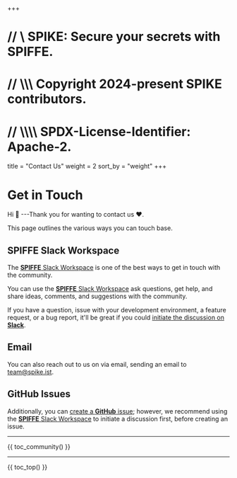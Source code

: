 +++
# //    \\ SPIKE: Secure your secrets with SPIFFE.
# //  \\\\\ Copyright 2024-present SPIKE contributors.
# // \\\\\\\ SPDX-License-Identifier: Apache-2.

title = "Contact Us"
weight = 2
sort_by = "weight"
+++

# Get in Touch

Hi 👋 ---Thank you for wanting to contact us ❤️.

This page outlines the various ways you can touch base.

## SPIFFE Slack Workspace

The [**SPIFFE** Slack Workspace](https://slack.spiffe.io/) is one of the best
ways to get in touch with the community. 

You can use the [**SPIFFE** Slack Workspace](https://slack.spiffe.io/) ask 
questions, get help, and share ideas, comments, and suggestions with the
community.

If you have a question, issue with your development environment, a feature 
request, or a bug report, it'll be great if you could [initiate the 
discussion on **Slack**](https://slack.spiffe.io/).

## Email

You can also reach out to us on via email, sending an email to
[team@spike.ist](mailto:team@spike.ist).

## GitHub Issues

Additionally, you can [create a **GitHub**
issue](https://github.com/spiffe/spike/issues/new); however, we recommend
using the [**SPIFFE** Slack Workspace](https://slack.spiffe.io) to initiate
a discussion first, before creating an issue.

----

{{ toc_community() }}

----

{{ toc_top() }}
